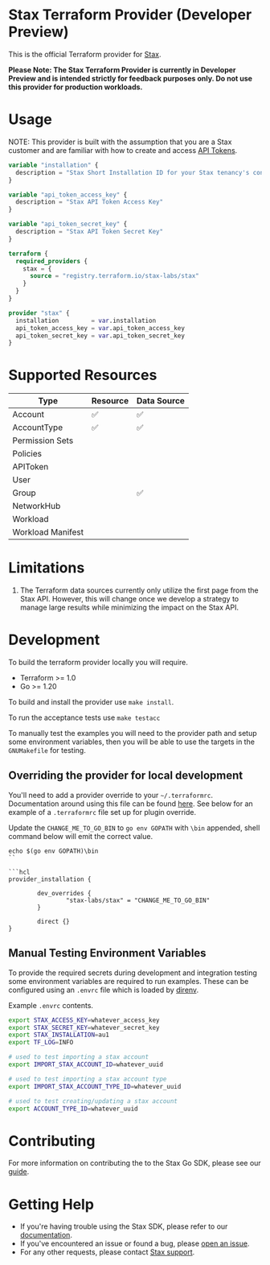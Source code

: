 # Stax Terraform Provider (Developer Preview)

This is the official Terraform provider for [Stax](https://www.stax.io/). 

**Please Note: The Stax Terraform Provider is currently in Developer Preview and is intended strictly for feedback purposes only. Do not use this provider for production workloads.**

# Usage

NOTE: This provider is built with the assumption that you are a Stax customer and are familiar with how to create and access [API Tokens](https://www.stax.io/developer/api-tokens/).


```terraform
variable "installation" {
  description = "Stax Short Installation ID for your Stax tenancy's control plane"
}

variable "api_token_access_key" {
  description = "Stax API Token Access Key"
}

variable "api_token_secret_key" {
  description = "Stax API Token Secret Key"
}

terraform {
  required_providers {
    stax = {
      source = "registry.terraform.io/stax-labs/stax"
    }
  }
}

provider "stax" {
  installation         = var.installation
  api_token_access_key = var.api_token_access_key
  api_token_secret_key = var.api_token_secret_key
}
```

# Supported Resources

| Type | Resource | Data Source
|---|---|---|
| Account | ✅ | ✅ 
| AccountType | ✅ | ✅
| Permission Sets |
| Policies |
| APIToken |
| User | 
| Group |  | ✅
| NetworkHub |
| Workload |
| Workload Manifest |

# Limitations 

1. The Terraform data sources currently only utilize the first page from the Stax API. However, this will change once we develop a strategy to manage large results while minimizing the impact on the Stax API.

# Development

To build the terraform provider locally you will require.

* Terraform >= 1.0
* Go >= 1.20

To build and install the provider use `make install`.

To run the acceptance tests use `make testacc`

To manually test the examples you will need to the provider path and setup some environment variables, then you will be able to use the targets in the `GNUMakefile` for testing.
## Overriding the provider for local development

You'll need to add a provider override to your `~/.terraformrc`. Documentation around using this file can be found [here](https://developer.hashicorp.com/terraform/cli/config/config-file#development-overrides-for-provider-developers). See below for an example of a `.terraformrc` file set up for plugin override.

Update the `CHANGE_ME_TO_GO_BIN` to `go env GOPATH` with `\bin` appended, shell command below will emit the correct value.

```
echo $(go env GOPATH)\bin
``

```hcl
provider_installation {

        dev_overrides {
                "stax-labs/stax" = "CHANGE_ME_TO_GO_BIN"
        }

        direct {}
}

```

## Manual Testing Environment Variables

To provide the required secrets during development and integration testing some environment variables are required to run examples. These can be configured using an `.envrc` file which is loaded by [direnv](https://direnv.net/).

Example `.envrc` contents.

```bash
export STAX_ACCESS_KEY=whatever_access_key
export STAX_SECRET_KEY=whatever_secret_key
export STAX_INSTALLATION=au1
export TF_LOG=INFO

# used to test importing a stax account
export IMPORT_STAX_ACCOUNT_ID=whatever_uuid

# used to test importing a stax account type
export IMPORT_STAX_ACCOUNT_TYPE_ID=whatever_uuid

# used to test creating/updating a stax account
export ACCOUNT_TYPE_ID=whatever_uuid
```

# Contributing

For more information on contributing the to the Stax Go SDK, please see our [guide](https://github.com/stax-labs/terraform-provider-stax/blob/master/CONTRIBUTING.md).

# Getting Help

* If you're having trouble using the Stax SDK, please refer to our [documentation](https://www.stax.io/developer/api-tokens/).<br>
* If you've encountered an issue or found a bug, please [open an issue](https://github.com/stax-labs/terraform-provider-stax/issues).<br>
* For any other requests, please contact [Stax support](mailto:support@stax.io).